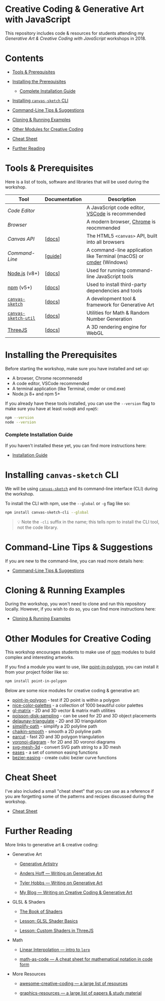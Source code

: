 # Creative Coding & Generative Art with JavaScript

This repository includes code & resources for students attending my *Generative Art & Creative Coding with JavaScript* workshops in 2018.

# Contents

- [Tools & Prerequisites](#tools--prerequisites)

- [Installing the Prerequisites](#installing-the-prerequisites)

  - [Complete Installation Guide](#complete-installation-guide)

- [Installing `canvas-sketch` CLI](#installing-canvas-sketch-cli)

- [Command-Line Tips & Suggestions](#command-line-tips--suggestions)

- [Cloning & Running Examples](#cloning--running-examples)

- [Other Modules for Creative Coding](#other-modules-for-creative-coding)

- [Cheat Sheet](#cheat-sheet)

- [Further Reading](#further-reading)

# Tools & Prerequisites

Here is a list of tools, software and libraries that will be used during the workshop.

| Tool | Documentation | Description |
|---|---|---|
| *Code Editor* | | A JavaScript code editor, [VSCode](https://code.visualstudio.com/) is recommended
| *Browser* |  | A modern browser, [Chrome](https://www.google.com/chrome/) is reocmmended
| *Canvas API* | [[docs](https://developer.mozilla.org/en-US/docs/Web/API/Canvas_API)] | The HTML5 `<canvas>` API, built into all browsers 
| *Command-Line* | [[guide](./docs/command-line.md)] | A command-line application like Terminal (macOS) or [cmder](http://cmder.net/) (Windows)
| [Node.js](https://nodejs.org/en/) (v8+) | [[docs](https://nodejs.org/dist/latest-v8.x/docs/api/)] | Used for running command-line JavaScript tools
| [npm](https://npmjs.com/) (v5+) | [[docs](https://nodejs.org/dist/latest-v8.x/docs/api/)] | Used to install third-party dependencies and tools
| [`canvas-sketch`](https://github.com/mattdesl/canvas-sketch/) | [[docs](https://github.com/mattdesl/canvas-sketch/tree/master/docs)] | A development tool & framework for Generative Art
| [`canvas-sketch-util`](https://github.com/mattdesl/canvas-sketch-util/) | [[docs](https://github.com/mattdesl/canvas-sketch-util/tree/master/docs)] | Utilities for Math & Random Number Generation
| [ThreeJS](https://threejs.org/) | [[docs](https://threejs.org/docs/)] | A 3D rendering engine for WebGL

# Installing the Prerequisites 

Before starting the workshop, make sure you have installed and set up:

- A browser, Chrome recommenedd
- A code editor, VSCode recommended
- A terminal application (like Terminal, cmder or cmd.exe)
- Node.js 8+ and npm 5+

If you already have these tools installed, you can use the `--version` flag to make sure you have at least `node@8` and `npm@5`:

```sh
npm --version
node --version
```

### Complete Installation Guide

If you haven't installed these yet, you can find more instructions here:

- [Installation Guide](./docs/installation.md)

# Installing `canvas-sketch` CLI

We will be using [`canvas-sketch`](https://github.com/mattdesl/canvas-sketch/) and its command-line interface (CLI) during the workshop.

To install the CLI with npm, use the `--global` or `-g` flag like so:

```sh
npm install canvas-sketch-cli --global
```

> :bulb: Note the `-cli` suffix in the name; this tells npm to install the CLI tool, not the code library.

# Command-Line Tips & Suggestions

If you are new to the command-line, you can read more details here:

- [Command-Line Tips & Suggestions](./docs/command-line.md)

# Cloning & Running Examples

During the workshop, you won't need to clone and run this repository locally. However, if you wish to do so, you can find more instructions here:

- [Cloning & Running Examples](./docs/cloning.md)

# Other Modules for Creative Coding

This workshop encourages students to make use of [npm](https://www.npmjs.com) modules to build complex and interesting artworks.

If you find a module you want to use, like [point-in-polygon](https://www.npmjs.com/package/point-in-polygon), you can install it from your project folder like so:

```sh
npm install point-in-polygon
```

Below are some nice modules for creative coding & generative art:

- [point-in-polygon](https://www.npmjs.com/package/point-in-polygon) - test if 2D point is within a polygon
- [nice-color-palettes](https://www.npmjs.com/package/nice-color-palettes) - a collection of 1000 beautiful color palettes
- [gl-matrix](https://www.npmjs.com/package/gl-matrix) - 2D and 3D vector & matrix math utilities
- [poisson-disk-sampling](https://www.npmjs.com/package/poisson-disk-sampling) - can be used for 2D and 3D object placements
- [delaunay-triangulate](https://www.npmjs.com/package/delaunay-triangulate) - 2D and 3D triangulation
- [simplify-path](https://www.npmjs.com/package/simplify-path) - simplify a 2D polyline path
- [chaikin-smooth](https://www.npmjs.com/package/chaikin-smooth) - smooth a 2D polyline path
- [earcut](https://www.npmjs.com/package/earcut) - fast 2D and 3D polygon triangulation
- [voronoi-diagram](https://www.npmjs.com/package/voronoi-diagram) - for 2D and 3D voronoi diagrams
- [svg-mesh-3d](https://github.com/mattdesl/svg-mesh-3d) - convert SVG path string to a 3D mesh
- [eases](https://www.npmjs.com/package/eases) - a set of common easing functions
- [bezier-easing](https://www.npmjs.com/package/bezier-easing) - create cubic bezier curve functions

# Cheat Sheet

I've also included a small "cheat sheet" that you can use as a reference if you are forgetting some of the patterns and recipes discussed during the workshop.

- [Cheat Sheet](./docs/cheat-sheet.md)

# Further Reading

More links to generative art & creative coding:

- Generative Art

  - [Generative Artistry](https://generativeartistry.com/)

  - [Anders Hoff — Writing on Generative Art](https://inconvergent.net/#writing)

  - [Tyler Hobbs — Writing on Generative Art](http://www.tylerlhobbs.com/writings)

  - [My Blog — Writing on Creative Coding & Generative Art](https://mattdesl.svbtle.com/)

- GLSL & Shaders

  - [The Book of Shaders](https://thebookofshaders.com/)

  - [Lesson: GLSL Shader Basics](https://github.com/Jam3/jam3-lesson-webgl-shader-intro)

  - [Lesson: Custom Shaders in ThreeJS](https://github.com/Jam3/jam3-lesson-webgl-shader-threejs)

- Math

  - [Linear Interpolation — intro to `lerp`](https://mattdesl.svbtle.com/linear-interpolation)

  - [math-as-code — A cheat sheet for mathematical notation in code form](https://github.com/Jam3/math-as-code)

- More Resources

  - [awesome-creative-coding — a large list of resources](https://github.com/terkelg/awesome-creative-coding)

  - [graphics-resources — a large list of papers & study material](https://github.com/mattdesl/graphics-resources)